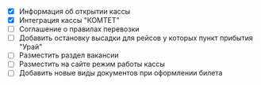 - [x] Информация об открытии кассы
- [x] Интеграция кассы "КОМТЕТ"
- [ ] Соглашение о правилах перевозки
- [ ] Добавить остановку высадки для рейсов у которых пункт прибытия "Урай"
- [ ] Разместить раздел вакансии
- [ ] Разместить на сайте режим работы кассы
- [ ] Добавить новые виды документов при оформлении билета